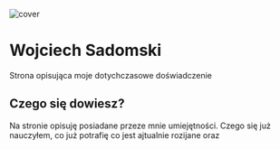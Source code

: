 ![cover]()

# Wojciech Sadomski

Strona opisująca moje dotychczasowe doświadczenie

## Czego się dowiesz?

Na stronie opisuję posiadane przeze mnie umiejętności. Czego się już nauczyłem, co już potrafię co jest ajtualnie rozijane oraz
